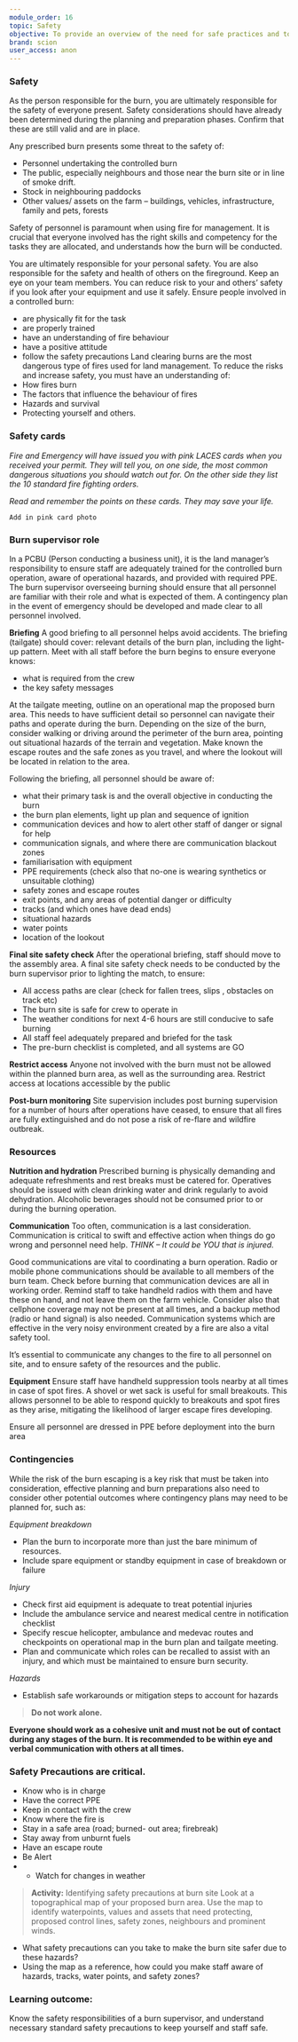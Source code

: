 ```yaml
---
module_order: 16
topic: Safety
objective: To provide an overview of the need for safe practices and to understand the role and responsibility for safety throughout the burn, as the burn supervisor.
brand: scion
user_access: anon
---
```


### Safety

As the person responsible for the burn, you are ultimately responsible for the safety of everyone present.
Safety considerations should have already been determined during the planning and preparation phases. Confirm that these are still valid and are in place.

Any prescribed burn presents some threat to the safety of:
*	Personnel undertaking the controlled burn
*	The public, especially neighbours and those near the burn site or in line of smoke drift.
*	Stock in neighbouring paddocks
*	Other values/ assets on the farm – buildings, vehicles, infrastructure, family and pets, forests

Safety of personnel is paramount when using fire for management. It is crucial that everyone involved has the right skills and competency for the tasks they are allocated, and understands how the burn will be conducted.

You are ultimately responsible for your personal safety. You are also responsible for the safety and health of others on the fireground. Keep an eye on your team members. 
You can reduce risk to your and others’ safety if you look after your equipment and use it safely. Ensure people involved in a controlled burn:
*	are physically fit for the task 
*	are properly trained 
*	have an understanding of fire behaviour 
*	have a positive attitude 
*	follow the safety precautions 
Land clearing burns are the most dangerous type of fires used for land management. To reduce the risks and increase safety, you must have an understanding of:
*	How fires burn
*	The factors that influence the behaviour of fires
*	Hazards and survival
*	Protecting yourself and others.

### Safety cards

_Fire and Emergency will have issued you with pink LACES cards when you received your permit. They will tell you, on one side, the most common dangerous situations you should watch out for. On the other side they list the 10 standard fire fighting orders._

_Read and remember the points on these cards. They may save your life._



`Add in pink card photo`

### Burn supervisor role


In a PCBU (Person conducting a business unit), it is the land manager’s responsibility to ensure staff are adequately trained for the controlled burn operation, aware of operational hazards, and provided with required PPE. The burn supervisor overseeing burning should ensure that all personnel are familiar with their role and what is expected of them. A contingency plan in the event of emergency should be developed and made clear to all personnel involved. 

**Briefing**
A good briefing to all personnel helps avoid accidents. The briefing (tailgate) should cover:
relevant details of the burn plan, including the light-up pattern. Meet with all staff before the burn begins to ensure everyone knows:
*	what is required from the crew
*	the key safety messages 

At the tailgate meeting, outline on an operational map the proposed burn area. This needs to have sufficient detail so personnel can navigate their paths and operate during the burn. Depending on the size of the burn, consider walking or driving around the perimeter of the burn area, pointing out situational hazards of the terrain and vegetation. Make known the escape routes and the safe zones as you travel, and where the lookout will be located in relation to the area. 

Following the briefing, all personnel should be aware of:
*	what their primary task is and the overall objective in conducting the burn
*	the burn plan elements, light up plan and sequence of ignition
*	communication devices and how to alert other staff of danger or signal for help
*	communication signals, and where there are communication blackout zones
*	familiarisation with equipment
*	PPE requirements (check also that no-one is wearing synthetics or unsuitable clothing)
*	safety zones and escape routes
*	exit points, and any areas of potential danger or difficulty
*	tracks (and which ones have dead ends)
*	situational hazards
*	water points
*	location of the lookout 
 
**Final site safety check**
After the operational briefing, staff should move to the assembly area. A final site safety check needs to be conducted by the burn supervisor prior to lighting the match, to ensure:
*	All access paths are clear (check for fallen trees, slips , obstacles on track etc)
*	The burn site is safe for crew to operate in
*	The weather conditions for next 4-6 hours are still conducive to safe burning
*	All staff feel adequately prepared and briefed for the task 
*	The pre-burn checklist is completed, and all systems are GO

**Restrict access**
Anyone not involved with the burn must not be allowed within the planned burn area, as well as the surrounding area. Restrict access at locations accessible by the public

**Post-burn monitoring**
Site supervision includes post burning supervision for a number of hours after operations have ceased, to ensure that all fires are fully extinguished and do not pose a risk of re-flare and wildfire outbreak.

### Resources

**Nutrition and hydration**
Prescribed burning is physically demanding and adequate refreshments and rest breaks must be catered for. Operatives should be issued with clean drinking water and drink regularly to avoid dehydration. Alcoholic beverages should not be consumed prior to or during the burning operation.

**Communication**
Too often, communication is a last consideration. Communication is critical to swift and effective action when things do go wrong and personnel need help.
_THINK – It could be YOU that is injured._

Good communications are vital to coordinating a burn operation. Radio or mobile phone communications should be available to all members of the burn team. Check before burning that communication devices are all in working order. Remind staff to take handheld radios with them and have these on hand, and not leave them on the farm vehicle. Consider also that cellphone coverage may not be present at all times, and a backup method (radio or hand signal) is also needed. Communication systems which are effective in the very noisy environment created by a fire are also a vital safety tool.

It’s essential to communicate any changes to the fire to all personnel on site, and to ensure safety of the resources and the public. 

**Equipment**
Ensure staff have handheld suppression tools nearby at all times in case of spot fires. A shovel or wet sack is useful for small breakouts. This allows personnel to be able to respond quickly to breakouts and spot fires as they arise, mitigating the likelihood of larger escape fires developing.

Ensure all personnel are dressed in PPE before deployment into the burn area

### Contingencies

While the risk of the burn escaping is a key risk that must be taken into consideration, effective planning and burn preparations also need to consider other potential outcomes where contingency plans may need to be planned for, such as: 

_Equipment breakdown_
*	Plan the burn to incorporate more than just the bare minimum of resources. 
*	Include spare equipment or standby equipment in case of breakdown or failure

_Injury_
*	Check first aid equipment is adequate to treat potential injuries
*	Include the ambulance service and nearest medical centre in notification checklist
*	Specify rescue helicopter, ambulance and medevac routes and checkpoints on operational map in the burn plan and tailgate meeting.
*	Plan and  communicate which roles can be recalled to assist with an injury, and which must be maintained to ensure burn security.

_Hazards_
*	Establish safe workarounds or mitigation steps to account for hazards

> **Do not work alone.**

**Everyone should work as a cohesive unit and must not be out of contact during any stages of the burn. It is recommended to be within eye and verbal communication with others at all times.**

### Safety Precautions are critical.

* Know who is in charge
* Have the correct PPE
* Keep in contact with the crew
* Know where the fire is
* Stay in a safe area (road; burned- out area; firebreak)
* Stay away from unburnt fuels
* Have an escape route
* Be Alert
*  * Watch for changes in weather

>__Activity:__  Identifying safety precautions at burn site
Look at a topographical map of your proposed burn area. Use the map to identify waterpoints, values and assets that need protecting, proposed control lines, safety zones, neighbours and prominent winds. 
* What safety precautions can you take to make the burn site safer due to these hazards?
* Using the map as a reference, how could you make staff aware of hazards, tracks, water points, and safety zones?

### Learning outcome: 

Know the safety responsibilities of a burn supervisor, and understand necessary standard safety precautions to keep yourself and staff safe.


